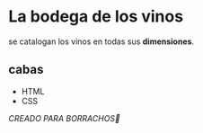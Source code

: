 # La bodega de los vinos 

se catalogan los vinos en todas sus **dimensiones**.

## cabas

* HTML
* CSS

_CREADO PARA BORRACHOS🤢_
